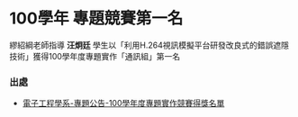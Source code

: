 # 100學年 專題競賽第一名

繆紹綱老師指導 **汪炯廷** 學生以「利用H.264視訊模擬平台研發改良式的錯誤遮隱技術」獲得100學年度專題實作「通訊組」第一名

### 出處
- [電子工程學系-專題公告-100學年度專題實作競賽得獎名單](http://uip.cycu.edu.tw/UIPWeb/wSite/ct?xItem=55910&ctNode=19352&mp=46002)
